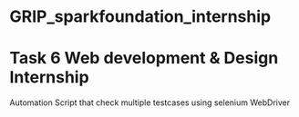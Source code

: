 # GRIP_sparkfoundation_internship


# Task 6 Web development & Design Internship

Automation Script that check multiple testcases using selenium WebDriver
